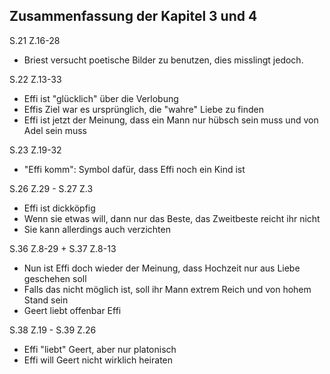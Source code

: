 ## Zusammenfassung der Kapitel 3 und 4

S.21 Z.16-28
- Briest versucht poetische Bilder zu benutzen, dies misslingt jedoch.

S.22 Z.13-33
- Effi ist "glücklich" über die Verlobung
- Effis Ziel war es ursprünglich, die "wahre" Liebe zu finden
- Effi ist jetzt der Meinung, dass ein Mann nur hübsch sein muss und von Adel sein muss

S.23 Z.19-32
- "Effi komm": Symbol dafür, dass Effi noch ein Kind ist

S.26 Z.29 - S.27 Z.3
- Effi ist dickköpfig
- Wenn sie etwas will, dann nur das Beste, das Zweitbeste reicht ihr nicht
- Sie kann allerdings auch verzichten

S.36 Z.8-29 + S.37 Z.8-13
- Nun ist Effi doch wieder der Meinung, dass Hochzeit nur aus Liebe geschehen soll
- Falls das nicht möglich ist, soll ihr Mann extrem Reich und von hohem Stand sein
- Geert liebt offenbar Effi

S.38 Z.19 - S.39 Z.26
- Effi "liebt" Geert, aber nur platonisch
- Effi will Geert nicht wirklich heiraten
